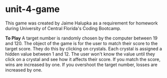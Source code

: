 # unit-4-game

This game was created by Jaime Halupka as a requirement for homework during University of Central Florida's Coding
Bootcamp. 

**To Play**
A target number is randomly chosen by the computer between 19 and 120. The object of the game is for the user to match their score to the target score. They do this by clicking on crystals. Each crystal is assigned a hidden value between 1 and 12. The user won't know the value until they click on a crystal and see how it affects their score. If you match the score, wins are increased by one. If you overshoot the target number, losses are increased by one. 
